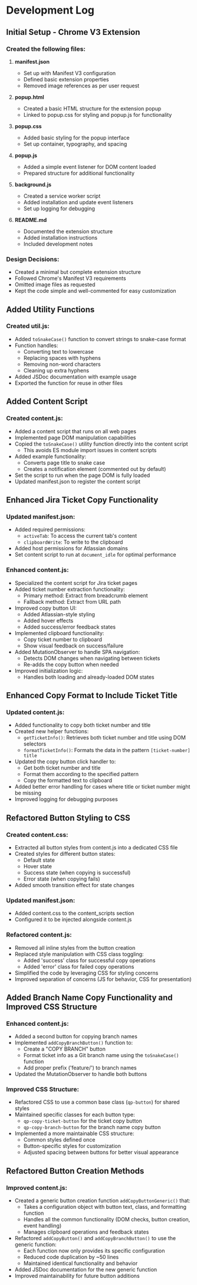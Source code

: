 # Development Log

## Initial Setup - Chrome V3 Extension

### Created the following files:

1. **manifest.json**
   - Set up with Manifest V3 configuration
   - Defined basic extension properties
   - Removed image references as per user request

2. **popup.html**
   - Created a basic HTML structure for the extension popup
   - Linked to popup.css for styling and popup.js for functionality

3. **popup.css**
   - Added basic styling for the popup interface
   - Set up container, typography, and spacing

4. **popup.js**
   - Added a simple event listener for DOM content loaded
   - Prepared structure for additional functionality

5. **background.js**
   - Created a service worker script
   - Added installation and update event listeners
   - Set up logging for debugging

6. **README.md**
   - Documented the extension structure
   - Added installation instructions
   - Included development notes

### Design Decisions:
- Created a minimal but complete extension structure
- Followed Chrome's Manifest V3 requirements
- Omitted image files as requested
- Kept the code simple and well-commented for easy customization

## Added Utility Functions

### Created util.js:
- Added `toSnakeCase()` function to convert strings to snake-case format
- Function handles:
  - Converting text to lowercase
  - Replacing spaces with hyphens
  - Removing non-word characters
  - Cleaning up extra hyphens
- Added JSDoc documentation with example usage
- Exported the function for reuse in other files

## Added Content Script

### Created content.js:
- Added a content script that runs on all web pages
- Implemented page DOM manipulation capabilities
- Copied the `toSnakeCase()` utility function directly into the content script
  - This avoids ES module import issues in content scripts
- Added example functionality:
  - Converts page title to snake case
  - Creates a notification element (commented out by default)
- Set the script to run when the page DOM is fully loaded
- Updated manifest.json to register the content script

## Enhanced Jira Ticket Copy Functionality

### Updated manifest.json:
- Added required permissions:
  - `activeTab`: To access the current tab's content
  - `clipboardWrite`: To write to the clipboard
- Added host permissions for Atlassian domains
- Set content script to run at `document_idle` for optimal performance

### Enhanced content.js:
- Specialized the content script for Jira ticket pages
- Added ticket number extraction functionality:
  - Primary method: Extract from breadcrumb element
  - Fallback method: Extract from URL path
- Improved copy button UI:
  - Added Atlassian-style styling
  - Added hover effects
  - Added success/error feedback states
- Implemented clipboard functionality:
  - Copy ticket number to clipboard
  - Show visual feedback on success/failure
- Added MutationObserver to handle SPA navigation:
  - Detects DOM changes when navigating between tickets
  - Re-adds the copy button when needed
- Improved initialization logic:
  - Handles both loading and already-loaded DOM states

## Enhanced Copy Format to Include Ticket Title

### Updated content.js:
- Added functionality to copy both ticket number and title
- Created new helper functions:
  - `getTicketInfo()`: Retrieves both ticket number and title using DOM selectors
  - `formatTicketInfo()`: Formats the data in the pattern `[ticket-number] title`
- Updated the copy button click handler to:
  - Get both ticket number and title
  - Format them according to the specified pattern
  - Copy the formatted text to clipboard
- Added better error handling for cases where title or ticket number might be missing
- Improved logging for debugging purposes

## Refactored Button Styling to CSS

### Created content.css:
- Extracted all button styles from content.js into a dedicated CSS file
- Created styles for different button states:
  - Default state
  - Hover state
  - Success state (when copying is successful)
  - Error state (when copying fails)
- Added smooth transition effect for state changes

### Updated manifest.json:
- Added content.css to the content_scripts section
- Configured it to be injected alongside content.js

### Refactored content.js:
- Removed all inline styles from the button creation
- Replaced style manipulation with CSS class toggling:
  - Added 'success' class for successful copy operations
  - Added 'error' class for failed copy operations
- Simplified the code by leveraging CSS for styling concerns
- Improved separation of concerns (JS for behavior, CSS for presentation)

## Added Branch Name Copy Functionality and Improved CSS Structure

### Enhanced content.js:
- Added a second button for copying branch names
- Implemented `addCopyBranchButton()` function to:
  - Create a "COPY BRANCH" button
  - Format ticket info as a Git branch name using the `toSnakeCase()` function
  - Add proper prefix ('feature/') to branch names
- Updated the MutationObserver to handle both buttons

### Improved CSS Structure:
- Refactored CSS to use a common base class (`qp-button`) for shared styles
- Maintained specific classes for each button type:
  - `qp-copy-ticket-button` for the ticket copy button
  - `qp-copy-branch-button` for the branch name copy button
- Implemented a more maintainable CSS structure:
  - Common styles defined once
  - Button-specific styles for customization
  - Adjusted spacing between buttons for better visual appearance

## Refactored Button Creation Methods

### Improved content.js:
- Created a generic button creation function `addCopyButtonGeneric()` that:
  - Takes a configuration object with button text, class, and formatting function
  - Handles all the common functionality (DOM checks, button creation, event handling)
  - Manages clipboard operations and feedback states
- Refactored `addCopyButton()` and `addCopyBranchButton()` to use the generic function:
  - Each function now only provides its specific configuration
  - Reduced code duplication by ~50 lines
  - Maintained identical functionality and behavior
- Added JSDoc documentation for the new generic function
- Improved maintainability for future button additions 